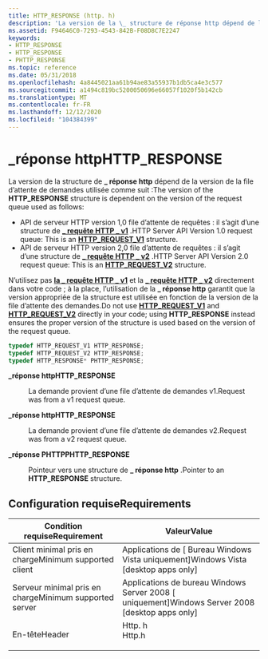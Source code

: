 ```yaml
---
title: HTTP_RESPONSE (http. h)
description: 'La version de la \_ structure de réponse http dépend de la version de la file d’attente des demandes utilisée comme suit : API de serveur http version 1,0 de la file d’attente de demandes. il s’agit d’une \_ structure de requête HTTP \_ v1. API serveur HTTP version 2,0 file d’attente de demandes il s’agit d’une \_ structure de requête HTTP \_ v2.'
ms.assetid: F94646C0-7293-4543-842B-F08D8C7E2247
keywords:
- HTTP_RESPONSE
- HTTP_RESPONSE
- PHTTP_RESPONSE
ms.topic: reference
ms.date: 05/31/2018
ms.openlocfilehash: 4a8445021aa61b94ae83a55937b1db5ca4e3c577
ms.sourcegitcommit: a1494c819bc5200050696e66057f1020f5b142cb
ms.translationtype: MT
ms.contentlocale: fr-FR
ms.lasthandoff: 12/12/2020
ms.locfileid: "104384399"
---
```

# <a name="http_response"></a><span data-ttu-id="27de4-106">\_réponse http</span><span class="sxs-lookup"><span data-stu-id="27de4-106">HTTP\_RESPONSE</span></span>

<span data-ttu-id="27de4-107">La version de la structure de **\_ réponse http** dépend de la version de la file d’attente de demandes utilisée comme suit :</span><span class="sxs-lookup"><span data-stu-id="27de4-107">The version of the **HTTP\_RESPONSE** structure is dependent on the version of the request queue used as follows:</span></span>

-   <span data-ttu-id="27de4-108">API de serveur HTTP version 1,0 file d’attente de requêtes : il s’agit d’une structure de [**\_ requête HTTP \_ v1**](/windows/desktop/api/Http/ns-http-http_request_v1) .</span><span class="sxs-lookup"><span data-stu-id="27de4-108">HTTP Server API Version 1.0 request queue: This is an [**HTTP\_REQUEST\_V1**](/windows/desktop/api/Http/ns-http-http_request_v1) structure.</span></span>
-   <span data-ttu-id="27de4-109">API de serveur HTTP version 2,0 file d’attente de requêtes : il s’agit d’une structure de [**\_ requête HTTP \_ v2**](/windows/desktop/api/Http/ns-http-http_request_v2) .</span><span class="sxs-lookup"><span data-stu-id="27de4-109">HTTP Server API Version 2.0 request queue: This is an [**HTTP\_REQUEST\_V2**](/windows/desktop/api/Http/ns-http-http_request_v2) structure.</span></span>

<span data-ttu-id="27de4-110">N’utilisez pas [**la \_ requête HTTP \_ v1**](/windows/desktop/api/Http/ns-http-http_request_v1) et la [**\_ requête HTTP \_ v2**](/windows/desktop/api/Http/ns-http-http_request_v2) directement dans votre code ; à la place, l’utilisation de la **\_ réponse http** garantit que la version appropriée de la structure est utilisée en fonction de la version de la file d’attente des demandes.</span><span class="sxs-lookup"><span data-stu-id="27de4-110">Do not use [**HTTP\_REQUEST\_V1**](/windows/desktop/api/Http/ns-http-http_request_v1) and [**HTTP\_REQUEST\_V2**](/windows/desktop/api/Http/ns-http-http_request_v2) directly in your code; using **HTTP\_RESPONSE** instead ensures the proper version of the structure is used based on the version of the request queue.</span></span>


```C++
typedef HTTP_REQUEST_V1 HTTP_RESPONSE;
typedef HTTP_REQUEST_V2 HTTP_RESPONSE;
typedef HTTP_RESPONSE* PHTTP_RESPONSE;
```



<dl> <dt>

<span data-ttu-id="27de4-111">**\_réponse http**</span><span class="sxs-lookup"><span data-stu-id="27de4-111">**HTTP\_RESPONSE**</span></span>
</dt> <dd>

<span data-ttu-id="27de4-112">La demande provient d’une file d’attente de demandes v1.</span><span class="sxs-lookup"><span data-stu-id="27de4-112">Request was from a v1 request queue.</span></span>

</dd> <dt>

<span data-ttu-id="27de4-113">**\_réponse http**</span><span class="sxs-lookup"><span data-stu-id="27de4-113">**HTTP\_RESPONSE**</span></span>
</dt> <dd>

<span data-ttu-id="27de4-114">La demande provient d’une file d’attente de demandes v2.</span><span class="sxs-lookup"><span data-stu-id="27de4-114">Request was from a v2 request queue.</span></span>

</dd> <dt>

<span data-ttu-id="27de4-115">**\_réponse PHTTP**</span><span class="sxs-lookup"><span data-stu-id="27de4-115">**PHTTP\_RESPONSE**</span></span>
</dt> <dd>

<span data-ttu-id="27de4-116">Pointeur vers une structure de **\_ réponse http** .</span><span class="sxs-lookup"><span data-stu-id="27de4-116">Pointer to an **HTTP\_RESPONSE** structure.</span></span>

</dd> </dl>

## <a name="requirements"></a><span data-ttu-id="27de4-117">Configuration requise</span><span class="sxs-lookup"><span data-stu-id="27de4-117">Requirements</span></span>



| <span data-ttu-id="27de4-118">Condition requise</span><span class="sxs-lookup"><span data-stu-id="27de4-118">Requirement</span></span> | <span data-ttu-id="27de4-119">Valeur</span><span class="sxs-lookup"><span data-stu-id="27de4-119">Value</span></span> |
|-------------------------------------|-----------------------------------------------------------------------------------|
| <span data-ttu-id="27de4-120">Client minimal pris en charge</span><span class="sxs-lookup"><span data-stu-id="27de4-120">Minimum supported client</span></span><br/> | <span data-ttu-id="27de4-121">Applications de \[ Bureau Windows Vista uniquement\]</span><span class="sxs-lookup"><span data-stu-id="27de4-121">Windows Vista \[desktop apps only\]</span></span><br/>                                    |
| <span data-ttu-id="27de4-122">Serveur minimal pris en charge</span><span class="sxs-lookup"><span data-stu-id="27de4-122">Minimum supported server</span></span><br/> | <span data-ttu-id="27de4-123">Applications de bureau Windows Server 2008 \[ uniquement\]</span><span class="sxs-lookup"><span data-stu-id="27de4-123">Windows Server 2008 \[desktop apps only\]</span></span><br/>                              |
| <span data-ttu-id="27de4-124">En-tête</span><span class="sxs-lookup"><span data-stu-id="27de4-124">Header</span></span><br/>                   | <dl> <span data-ttu-id="27de4-125"><dt>Http. h</dt></span><span class="sxs-lookup"><span data-stu-id="27de4-125"><dt>Http.h</dt></span></span> </dl> |



 

 





